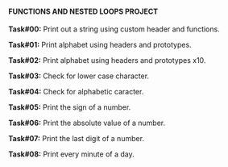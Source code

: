 #### FUNCTIONS AND NESTED LOOPS PROJECT

**Task#00:** Print out a string using custom header and functions.

**Task#01:** Print alphabet using headers and prototypes.

**Task#02:** Print alphabet using headers and prototypes x10.

**Task#03:** Check for lower case character.

**Task#04:** Check for alphabetic caracter.

**Task#05:** Print the sign of a number.

**Task#06:** Print the absolute value of a number.

**Task#07:** Print the last digit of a number.

**Task#08:** Print every minute of a day.

 
